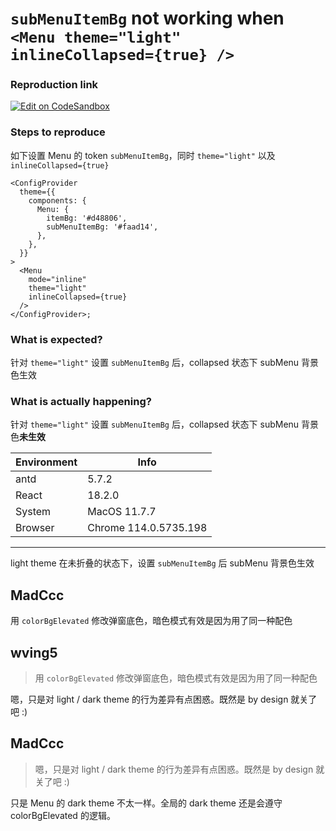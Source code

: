 # `subMenuItemBg` not working when `<Menu theme="light" inlineCollapsed={true} />`

### Reproduction link

[![Edit on CodeSandbox](https://codesandbox.io/static/img/play-codesandbox.svg)](https://codesandbox.io/s/zu-jian-token-antd-5-7-2-forked-96mlfg?file=/demo.tsx:1780-1973)

### Steps to reproduce

如下设置 Menu 的 token `subMenuItemBg`，同时 `theme="light"` 以及 `inlineCollapsed={true}`

```
<ConfigProvider
  theme={{
    components: {
      Menu: {
        itemBg: '#d48806',
        subMenuItemBg: '#faad14',
      },
    },
  }}
>
  <Menu
    mode="inline"
    theme="light"
    inlineCollapsed={true}
  />
</ConfigProvider>;
```

### What is expected?

针对 `theme="light"` 设置 `subMenuItemBg` 后，collapsed 状态下 subMenu 背景色生效

### What is actually happening?

针对 `theme="light"` 设置 `subMenuItemBg` 后，collapsed 状态下 subMenu 背景色**未生效**

| Environment | Info                  |
| ----------- | --------------------- |
| antd        | 5.7.2                 |
| React       | 18.2.0                |
| System      | MacOS 11.7.7          |
| Browser     | Chrome 114.0.5735.198 |

---

light theme 在未折叠的状态下，设置 `subMenuItemBg` 后 subMenu 背景色生效

<!-- generated by ant-design-issue-helper. DO NOT REMOVE -->

## MadCcc

用 `colorBgElevated` 修改弹窗底色，暗色模式有效是因为用了同一种配色

## wving5

> 用 `colorBgElevated` 修改弹窗底色，暗色模式有效是因为用了同一种配色

嗯，只是对 light / dark theme 的行为差异有点困惑。既然是 by design 就关了吧 :)

## MadCcc

> 嗯，只是对 light / dark theme 的行为差异有点困惑。既然是 by design 就关了吧 :)

只是 Menu 的 dark theme 不太一样。全局的 dark theme 还是会遵守 colorBgElevated 的逻辑。

